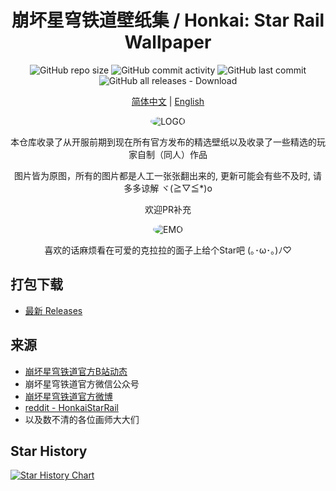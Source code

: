 <div align="center">

# 崩坏星穹铁道壁纸集 / Honkai: Star Rail Wallpaper

![GitHub repo size](https://img.shields.io/github/repo-size/Zeal-L/Honkai-Star-Rail-Wallpaper)
![GitHub commit activity](https://img.shields.io/github/commit-activity/y/Zeal-L/Honkai-Star-Rail-Wallpaper)
![GitHub last commit](https://img.shields.io/github/last-commit/Zeal-L/Honkai-Star-Rail-Wallpaper)
![GitHub all releases - Download](https://img.shields.io/github/downloads/Zeal-L/Honkai-Star-Rail-Wallpaper/total)


[简体中文](README.md) | [English](README_EN.md)

<img alt="LOGO" src="https://github.com/Zeal-L/Honkai-Star-Rail-Wallpaper/Offcial/f3f5d58e84398ae37cbfea63649cc69c1340190821.png" style="border-radius:50%">

本仓库收录了从开服前期到现在所有官方发布的精选壁纸以及收录了一些精选的玩家自制（同人）作品

图片皆为原图，所有的图片都是人工一张张翻出来的, 更新可能会有些不及时, 请多多谅解 ヾ(≧▽≦*)o

欢迎PR补充

<img alt="EMO" src="https://github.com/Zeal-L/Honkai-Star-Rail-Wallpaper/FanFiction/46zklg5gacza1.png" style="border-radius:50%">

喜欢的话麻烦看在可爱的克拉拉的面子上给个Star吧 (｡･ω･｡)ﾉ♡

</div>

## 打包下载
- [最新 Releases](https://github.com/Zeal-L/Honkai-Star-Rail-Wallpaper/releases/latest)

## 来源
- [崩坏星穹铁道官方B站动态](https://space.bilibili.com/1340190821/dynamic)
- 崩坏星穹铁道官方微信公众号
- [崩坏星穹铁道官方微博](https://weibo.com/u/7643376782)
- [reddit - HonkaiStarRail](https://www.reddit.com/r/HonkaiStarRail)
- 以及数不清的各位画师大大们

## Star History

[![Star History Chart](https://api.star-history.com/svg?repos=Zeal-L/Honkai-Star-Rail-Wallpaper&type=Date)](https://star-history.com/#Zeal-L/Honkai-Star-Rail-Wallpaper)


